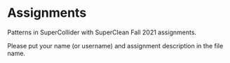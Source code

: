 # Assignments
Patterns in SuperCollider with SuperClean Fall 2021 assignments.

Please put your name (or username) and assignment description in the file name.
